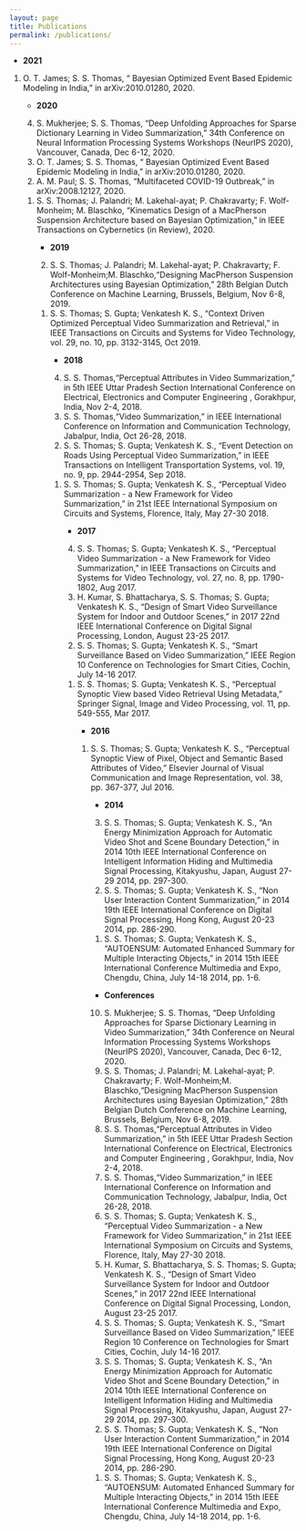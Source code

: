 ```yaml
---
layout: page
title: Publications
permalink: /publications/
---
```


* **2021**
<ol reversed>
  <li>O. T. James; S. S. Thomas, “ Bayesian Optimized Event Based Epidemic Modeling in India,” in arXiv:2010.01280, 2020.</li>
  
* **2020**
<ol reversed>
  <li>S. Mukherjee; S. S. Thomas, “Deep Unfolding Approaches for Sparse Dictionary Learning in Video Summarization,” 34th Conference on Neural Information Processing Systems Workshops (NeurIPS 2020), Vancouver, Canada, Dec 6-12, 2020. </li>
  <li>O. T. James; S. S. Thomas, “ Bayesian Optimized Event Based Epidemic Modeling in India,” in arXiv:2010.01280, 2020.</li>
  <li>A. M. Paul; S. S. Thomas, “Multifaceted COVID-19 Outbreak,” in arXiv:2008.12127, 2020.</li>
  <li>S. S. Thomas; J. Palandri; M. Lakehal-ayat; P. Chakravarty; F. Wolf-Monheim; M. Blaschko, “Kinematics Design of a MacPherson Suspension Architecture based on Bayesian Optimization,” in IEEE Transactions on Cybernetics (in Review), 2020.</li>
  
  * **2019**
<ol reversed> 
  <li>S. S. Thomas; J. Palandri; M. Lakehal-ayat; P. Chakravarty; F. Wolf-Monheim;M. Blaschko,“Designing MacPherson Suspension Architectures using Bayesian Optimization,” 28th Belgian Dutch Conference on Machine Learning, Brussels, Belgium, Nov 6-8, 2019.</li>
  <li>S. S. Thomas; S. Gupta; Venkatesh K. S., “Context Driven Optimized Perceptual Video Summarization and Retrieval,” in IEEE Transactions on Circuits and Systems for Video Technology, vol. 29, no. 10, pp. 3132-3145, Oct 2019.</li>
  
  * **2018**
<ol reversed> 
  <li>S. S. Thomas,“Perceptual Attributes in Video Summarization,” in 5th IEEE Uttar Pradesh Section International Conference on Electrical, Electronics and Computer Engineering , Gorakhpur, India, Nov 2-4, 2018.</li>
  <li>S. S. Thomas,“Video Summarization,” in IEEE International Conference on Information and Communication Technology, Jabalpur, India, Oct 26-28, 2018.</li>
  <li>S. S. Thomas; S. Gupta; Venkatesh K. S., “Event Detection on Roads Using Perceptual Video Summarization,” in IEEE Transactions on Intelligent Transportation Systems, vol. 19, no. 9, pp. 2944-2954, Sep 2018.</li>
  <li>S. S. Thomas; S. Gupta; Venkatesh K. S., “Perceptual Video Summarization - a New Framework for Video Summarization,” in 21st IEEE International Symposium on Circuits and Systems, Florence, Italy, May 27-30 2018.</li>
  
  
  * **2017**
<ol reversed> 
  <li>S. S. Thomas; S. Gupta; Venkatesh K. S., “Perceptual Video Summarization - a New Framework for Video Summarization,” in IEEE Transactions on Circuits and Systems for Video Technology, vol. 27, no. 8, pp. 1790-1802, Aug 2017.</li>
  <li>H. Kumar, S. Bhattacharya, S. S. Thomas; S. Gupta; Venkatesh K. S., “Design of Smart Video Surveillance System for Indoor and Outdoor Scenes,” in 2017 22nd IEEE International Conference on Digital Signal Processing, London, August 23-25 2017.</li>
  <li>S. S. Thomas; S. Gupta; Venkatesh K. S., “Smart Surveillance Based on Video Summarization,” IEEE Region 10 Conference on Technologies for Smart Cities, Cochin, July 14-16 2017.</li>
  <li>S. S. Thomas; S. Gupta; Venkatesh K. S., “Perceptual Synoptic View based Video Retrieval Using Metadata,” Springer Signal, Image and Video Processing, vol. 11, pp. 549-555, Mar 2017.</li>
  
  
  * **2016**
<ol reversed> 
  <li>S. S. Thomas; S. Gupta; Venkatesh K. S., “Perceptual Synoptic View of Pixel, Object and Semantic Based Attributes of Video,” Elsevier Journal of Visual Communication and Image Representation, vol. 38, pp. 367-377, Jul 2016.</li>
  
  * **2014**
<ol reversed> 
  <li>S. S. Thomas; S. Gupta; Venkatesh K. S., “An Energy Minimization Approach for Automatic Video Shot and Scene Boundary Detection,” in 2014 10th IEEE International Conference on Intelligent Information Hiding and Multimedia Signal Processing, Kitakyushu, Japan, August 27-29 2014, pp. 297-300.</li>
  <li>S. S. Thomas; S. Gupta; Venkatesh K. S., “Non User Interaction Content Summarization,” in 2014 19th IEEE International Conference on Digital Signal Processing, Hong Kong, August 20-23 2014, pp. 286-290.</li>
  <li>S. S. Thomas; S. Gupta; Venkatesh K. S., “AUTOENSUM: Automated Enhanced Summary for Multiple Interacting Objects,” in 2014 15th IEEE International Conference Multimedia and Expo, Chengdu, China, July 14-18 2014, pp. 1-6.</li>
</ol>
  

* **Conferences**
<ol reversed>
  <li>S. Mukherjee; S. S. Thomas, “Deep Unfolding Approaches for Sparse Dictionary Learning in Video Summarization,” 34th Conference on Neural Information Processing Systems Workshops (NeurIPS 2020), Vancouver, Canada, Dec 6-12, 2020. </li>
  <li>S. S. Thomas; J. Palandri; M. Lakehal-ayat; P. Chakravarty; F. Wolf-Monheim;M. Blaschko,“Designing MacPherson Suspension Architectures using Bayesian Optimization,” 28th Belgian Dutch Conference on Machine Learning, Brussels, Belgium, Nov 6-8, 2019.</li>
  <li>S. S. Thomas,“Perceptual Attributes in Video Summarization,” in 5th IEEE Uttar Pradesh Section International Conference on Electrical, Electronics and Computer Engineering , Gorakhpur, India, Nov 2-4, 2018.</li>
  <li>S. S. Thomas,“Video Summarization,” in IEEE International Conference on Information and Communication Technology, Jabalpur, India, Oct 26-28, 2018.</li>
  <li>S. S. Thomas; S. Gupta; Venkatesh K. S., “Perceptual Video Summarization - a New Framework for Video Summarization,” in 21st IEEE International Symposium on Circuits and Systems, Florence, Italy, May 27-30 2018.</li>
  <li>H. Kumar, S. Bhattacharya, S. S. Thomas; S. Gupta; Venkatesh K. S., “Design of Smart Video Surveillance System for Indoor and Outdoor Scenes,” in 2017 22nd IEEE International Conference on Digital Signal Processing, London, August 23-25 2017.</li>
  <li>S. S. Thomas; S. Gupta; Venkatesh K. S., “Smart Surveillance Based on Video Summarization,” IEEE Region 10 Conference on Technologies for Smart Cities, Cochin, July 14-16 2017.</li>
  <li>S. S. Thomas; S. Gupta; Venkatesh K. S., “An Energy Minimization Approach for Automatic Video Shot and Scene Boundary Detection,” in 2014 10th IEEE International Conference on Intelligent Information Hiding and Multimedia Signal Processing, Kitakyushu, Japan, August 27-29 2014, pp. 297-300.</li>
  <li>S. S. Thomas; S. Gupta; Venkatesh K. S., “Non User Interaction Content Summarization,” in 2014 19th IEEE International Conference on Digital Signal Processing, Hong Kong, August 20-23 2014, pp. 286-290.</li>
  <li>S. S. Thomas; S. Gupta; Venkatesh K. S., “AUTOENSUM: Automated Enhanced Summary for Multiple Interacting Objects,” in 2014 15th IEEE International Conference Multimedia and Expo, Chengdu, China, July 14-18 2014, pp. 1-6.</li>
</ol>
